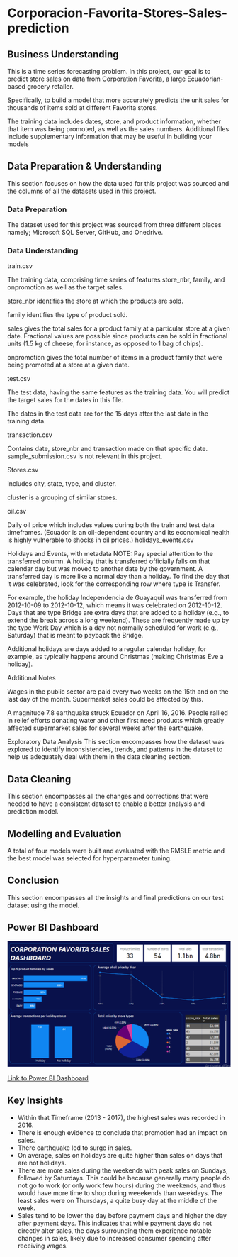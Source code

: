 # Corporacion-Favorita-Stores-Sales-prediction

## Business Understanding
This is a time series forecasting problem. In this project, our goal is to predict store sales on data from Corporation Favorita, a large Ecuadorian-based grocery retailer.

Specifically, to build a model that more accurately predicts the unit sales for thousands of items sold at different Favorita stores.

The training data includes dates, store, and product information, whether that item was being promoted, as well as the sales numbers. Additional files include supplementary information that may be useful in building your models

## Data Preparation & Understanding
This section focuses on how the data used for this project was sourced and the columns of all the datasets used in this project.

### Data Preparation
The dataset used for this project was sourced from three different places namely; Microsoft SQL Server, GitHub, and Onedrive.

### Data Understanding
train.csv

The training data, comprising time series of features store_nbr, family, and onpromotion as well as the target sales.

store_nbr identifies the store at which the products are sold.

family identifies the type of product sold.

sales gives the total sales for a product family at a particular store at a given date. Fractional values are possible since products can be sold in fractional units (1.5 kg of cheese, for instance, as opposed to 1 bag of chips).

onpromotion gives the total number of items in a product family that were being promoted at a store at a given date.

test.csv

The test data, having the same features as the training data. You will predict the target sales for the dates in this file.

The dates in the test data are for the 15 days after the last date in the training data.

transaction.csv

Contains date, store_nbr and transaction made on that specific date.
sample_submission.csv is not relevant in this project.

Stores.csv

includes city, state, type, and cluster.

cluster is a grouping of similar stores.

oil.csv

Daily oil price which includes values during both the train and test data timeframes. (Ecuador is an oil-dependent country and its economical health is highly vulnerable to shocks in oil prices.)
holidays_events.csv

Holidays and Events, with metadata
NOTE: Pay special attention to the transferred column. A holiday that is transferred officially falls on that calendar day but was moved to another date by the government. A transferred day is more like a normal day than a holiday. To find the day that it was celebrated, look for the corresponding row where type is Transfer.

For example, the holiday Independencia de Guayaquil was transferred from 2012-10-09 to 2012-10-12, which means it was celebrated on 2012-10-12. Days that are type Bridge are extra days that are added to a holiday (e.g., to extend the break across a long weekend). These are frequently made up by the type Work Day which is a day not normally scheduled for work (e.g., Saturday) that is meant to payback the Bridge.

Additional holidays are days added to a regular calendar holiday, for example, as typically happens around Christmas (making Christmas Eve a holiday).

Additional Notes

Wages in the public sector are paid every two weeks on the 15th and on the last day of the month. Supermarket sales could be affected by this.

A magnitude 7.8 earthquake struck Ecuador on April 16, 2016. People rallied in relief efforts donating water and other first need products which greatly affected supermarket sales for several weeks after the earthquake.

Exploratory Data Analysis
This section encompasses how the dataset was explored to identify inconsistencies, trends, and patterns in the dataset to help us adequately deal with them in the data cleaning section.

## Data Cleaning
This section encompasses all the changes and corrections that were needed to have a consistent dataset to enable a better analysis and prediction model.

## Modelling and Evaluation
A total of four models were built and evaluated with the RMSLE metric and the best model was selected for hyperparameter tuning.

## Conclusion
This section encompasses all the insights and final predictions on our test dataset using the model.

## Power BI Dashboard
![alt text](<PBI dashboard.png>)

[Link to Power BI Dashboard](https://app.powerbi.com/view?r=eyJrIjoiYzI5Y2M5NjItNTVlOS00Y2E2LTkyMTAtZTY2ODQzNDA3YjBmIiwidCI6IjFjZTU4MjFjLTE5NDItNDczMy1hNmRjLTBmYzNhODJiNzRkYiJ9)
## Key Insights
- Within that Timeframe (2013 - 2017), the highest sales was recorded in 2016.
- There is enough evidence to conclude that promotion had an impact on sales.
- There earthquake led to surge in sales.
- On average, sales on holidays are quite higher than sales on days that are not holidays.
- There are more sales during the weekends with peak sales on Sundays, followed by Saturdays. This could be because generally many people do not go to work (or only work few hours) during the weekends, and thus would have more time to shop during weeekends than weekdays. The least sales were on Thursdays, a quite busy day at the middle of the week.
- Sales tend to be lower the day before payment days and higher the day after payment days. This indicates that while payment days do not directly alter sales, the days surrounding them experience notable changes in sales, likely due to increased consumer spending after receiving wages.